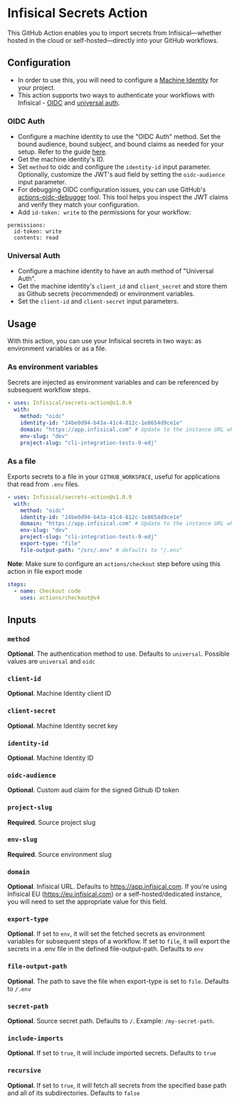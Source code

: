 # Infisical Secrets Action

This GitHub Action enables you to import secrets from Infisical—whether hosted in the cloud or self-hosted—directly into your GitHub workflows.

## Configuration

- In order to use this, you will need to configure a [Machine Identity](https://infisical.com/docs/documentation/platform/identities/machine-identities) for your project.
- This action supports two ways to authenticate your workflows with Infisical - [OIDC](https://infisical.com/docs/documentation/platform/identities/oidc-auth/github) and [universal auth](https://infisical.com/docs/documentation/platform/identities/universal-auth).

### OIDC Auth

- Configure a machine identity to use the "OIDC Auth" method. Set the bound audience, bound subject, and bound claims as needed for your setup. Refer to the guide [here](https://infisical.com/docs/documentation/platform/identities/oidc-auth/github).
- Get the machine identity's ID.
- Set `method` to oidc and configure the `identity-id` input parameter. Optionally, customize the JWT's aud field by setting the `oidc-audience` input parameter.
- For debugging OIDC configuration issues, you can use GitHub's [actions-oidc-debugger](https://github.com/github/actions-oidc-debugger) tool. This tool helps you inspect the JWT claims and verify they match your configuration.
- Add `id-token: write` to the permissions for your workflow:
```
permissions:
  id-token: write
  contents: read
```

### Universal Auth

- Configure a machine identity to have an auth method of "Universal Auth".
- Get the machine identity's `client_id` and `client_secret` and store them as Github secrets (recommended) or environment variables.
- Set the `client-id` and `client-secret` input parameters.

## Usage

With this action, you can use your Infisical secrets in two ways: as environment variables or as a file.

### As environment variables

Secrets are injected as environment variables and can be referenced by subsequent workflow steps.

```yaml
- uses: Infisical/secrets-action@v1.0.9
  with:
    method: "oidc"
    identity-id: "24be0d94-b43a-41c4-812c-1e8654d9ce1e"
    domain: "https://app.infisical.com" # Update to the instance URL when using EU (https://eu.infisical.com), a dedicated instance, or a self-hosted instance
    env-slug: "dev"
    project-slug: "cli-integration-tests-9-edj"
```

### As a file

Exports secrets to a file in your `GITHUB_WORKSPACE`, useful for applications that read from `.env` files.

```yaml
- uses: Infisical/secrets-action@v1.0.9
  with:
    method: "oidc"
    identity-id: "24be0d94-b43a-41c4-812c-1e8654d9ce1e"
    domain: "https://app.infisical.com" # Update to the instance URL when using EU (https://eu.infisical.com), a dedicated instance, or a self-hosted instance
    env-slug: "dev"
    project-slug: "cli-integration-tests-9-edj"
    export-type: "file"
    file-output-path: "/src/.env" # defaults to "/.env"
```

**Note**: Make sure to configure an `actions/checkout` step before using this action in file export mode

```yaml
steps:
  - name: Checkout code
    uses: actions/checkout@v4
```

## Inputs

### `method`

**Optional**. The authentication method to use. Defaults to `universal`. Possible values are `universal` and `oidc`

### `client-id`

**Optional**. Machine Identity client ID

### `client-secret`

**Optional**. Machine Identity secret key

### `identity-id`

**Optional**. Machine Identity ID

### `oidc-audience`

**Optional**. Custom aud claim for the signed Github ID token

### `project-slug`

**Required**. Source project slug

### `env-slug`

**Required**. Source environment slug

### `domain`

**Optional**. Infisical URL. Defaults to https://app.infisical.com. If you're using Infisical EU (https://eu.infisical.com) or a self-hosted/dedicated instance, you will need to set the appropriate value for this field.

### `export-type`

**Optional**. If set to `env`, it will set the fetched secrets as environment variables for subsequent steps of a workflow. If set to `file`, it will export the secrets in a .env file in the defined file-output-path. Defaults to `env`

### `file-output-path`

**Optional**. The path to save the file when export-type is set to `file`. Defaults to `/.env`

### `secret-path`

**Optional**. Source secret path. Defaults to `/`.  Example: `/my-secret-path`.

### `include-imports`

**Optional**. If set to `true`, it will include imported secrets. Defaults to `true`

### `recursive`

**Optional**. If set to `true`, it will fetch all secrets from the specified base path and all of its subdirectories. Defaults to `false`

